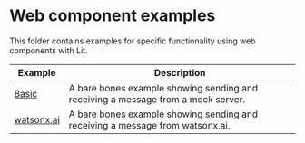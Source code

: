 # Web component examples

This folder contains examples for specific functionality using web components with Lit.

| Example                  | Description                                                                      |
| ------------------------ | -------------------------------------------------------------------------------- |
| [Basic](./basic/)        | A bare bones example showing sending and receiving a message from a mock server. |
| [watsonx.ai](./watsonx/) | A bare bones example showing sending and receiving a message from watsonx.ai.    |
